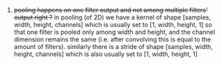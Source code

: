 
1. ~~pooling happens on one filter output and not among multiple filters' output right ?~~ in pooling (of 2D) we have a kernel of shape [samples, width, height, channels] which is usually set to [1, width, height, 1] so that one filter is pooled only among width and height, and the channel dimension remains the same (i.e. after convolving this is equal to the amount of filters). similarly there is a stride of shape [samples, width, height, channels] which is also usually set to [1, width, height, 1]
